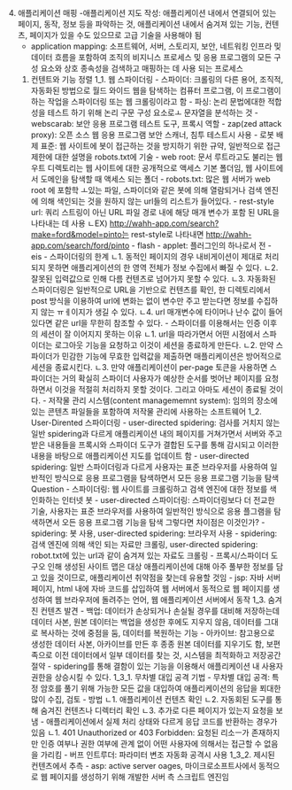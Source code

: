 4. 애플리케이션 매핑
    -애플리케이션 지도 작성: 애플리케이션 내에서 연결되어 있는 페이지, 동작, 정보 등을 파악하는 것, 애플리케이션 내에서 숨겨져 있는 기능, 컨텐츠, 페이지가 있을 수도 있으므로 고급 기술을 사용해야 됨
    - application mapping: 소프트웨어, 서버, 스토리지, 보안, 네트워킹 인프라 밎 데이터 흐름을 포함하여 조직의 비지니스 프로세스 밎 응용 프로그램의 모든 구성 요소와 상호 종속성을 검색하고 매핑하는 데 사용 되는 프로세스
    1. 컨텐트와 기능 정렬
        1_1. 웹 스파이더링
            - 스파이더: 크롤링의 다른 용어, 조직적, 자동화된 방법으로 월드 와이드 웹을 탐색하는 컴퓨터 프로그램, 이 프로그램이 하는 작업을 스파이더링 또는 웹 크롤링이라고 함
            - 파싱: 논리 문법에대한 적합성을 테스트 하기 위해 논리 구문 구성 요소로ㅗ 문자열을 분석하는 것
            - webscarab: 보안 응용 프로그램 테스트 도구, 프록시 역할
            - zap(zed attack proxy): 오픈 소스 웹 응용 프로그램 보안 스캐너, 침투 테스트시 사용
            - 로봇 배제 표준: 웹 사이트에 봇이 접근하는 것을 방지하기 위한 규약, 일반적으로 접근 제한에 대한 설명을 robots.txt에 기술
            - web root: 문서 루트라고도 불리는 웹 우트 디렉토리는 웹 사이트에 대한 공개적으로 액세스 기본 폴더임, 웹 사이트에서 도메인을 탐색할 때 액세스 되는 폴더
            - robots.txt: 많은 웹 서버가 web root 에 포함학 ㅗ있는 파일, 스파이더와 같은 봇에 의해 열람되거나 검색 엔진에 의해 색인되는 것을 원하지 않는 url들의 리스트가 들어있다.
            - rest-style url: 쿼리 스트링이 아닌 URL 파일 경로 내에 해당 매개 변수가 포함 된 URL을 나타내는 데 사용
                ㄴEX) http://wahh-app.com/search?make=ford&model=pinto는 rest-style로 나타내면 http://wahh-app.com/search/ford/pinto
            - flash
            - applet: 플러그인의 하나로서 전
            - eis
            - 스파이더링의 한계
                ㄴ1. 동적인 페이지의 경우 내비게이션이 제대로 처리되지 못하면 애플리게이션의 한 영역 전체가 정보 수집에서 빠질 수 있다.
                ㄴ2. 잘못된 입력값으로 인해 다름 컨텐츠로 넘어가지 못할 수 있다.
                ㄴ3. 자동화된 스파이더링은 일반적으로 URL을 기반으로 컨텐츠를 확인, 한 디렉토리에서 post 방식을 이용하여 url에 변화는 없이 변수만 주고 받는다면 정보를 수집하지 않는 ㅠㅔ이지가 생길 수 있다.
                ㄴ4. url 매개변수에 타이머나 난수 값이 들어있다면 같은 url을 무한히 참조할 수 있다.
            - 스파이더를 이용해서는 인증 이후의 세션이 잘 이어지지 못하는 이유
                ㄴ1. url을 따라가면서 어떤 시점에서 스파이더는 로그아웃 기능을 요청하고 이것이 세션을 종료하게 만든다.
                ㄴ2. 만약 스파이더가 민감한 기능에 무효한 입력값을 제출하면 매플리케이션은 방어적으로 세션을 종료시킨다.
                ㄴ3. 만약 애플리케이션이 per-page 토큰을 사용하면 스파이더는 거의 확실히 스파이더 사용자가 예상한 순서를 벗어난 페이지를 요청하면서 이것을 적절히 처리하지 못할 것이다. 그리고 아마도 세션이 종료될 것이다.
            - 저작물 관리 시스템(content managememnt system): 임의의 장소에 있는 콘텐츠 파일들을 포함하여 저작물 관리에 사용하는 소프트웨어
        1_2. User-Dirented 스파이더링
            - user-directed spidering: 검사를 거치지 않는 일반 spidering과 다르게 애플리케이션 내의 페이지를 거쳐가면서 서버와 주고 받은 내용들을 프록시와 스파이더 도구가 결합된 도구를 통해 감시되고 이러한 내용을 바탕으로 애플리케이션 지도를 업데이트 함
            - user-directed spidering: 일반 스파이더링과 다르게 사용자는 표준 브라우저를 사용하여 일반적인 방식으로 응용 프로그램을 탐색하면서 모든 응용 프로그램 기능을 탐색
            Question
                - 스파이더링: 웹 사이트를 크롤링하고 검색 엔진에 대한 정보를 색인화하는 인터넷 봇
                - user-directed 스파이더링: 스파이더링보다 더 전교한 기술, 사용자는 표준 브라우저를 사용하여 일반적인 방식으로 응용 플그램을 탐색하면서 오든 응용 프로그램 기능을 탐색
                그렇다면 차이점은 이것인가?
                    - spidering: 봇 사용, user-directed spidering: 브라우저 사용
                    - spidering: 검색 엔진에 의해 색인 되는 자료만 크롤링, user-directed spidering: robot.txt에 있는 url과 같이 숨겨져 있는 자료도 크롤링
            - 프록시/스파이더 도구오 인해 생성된 사이트 맵은 대상 애플리케이션에 대해 아주 풀부한 정보를 담고 있을 것이므로, 애플리케이션 취약점을 찾는데 유용할 것임
            - jsp: 자바 서버 페이지, html 내에 자바 코드를 삽입하여 웹 서버에서 동적으로 웹 페이지를 생성하여 웹 브라우저에 돌려주는 언어, 웹 애플리케이션 서버에서 동작
        1_3. 숨겨진 컨텐츠 발견
            - 백업: 데이터가 손상되거나 손실될 경우를 대비해 저장하는데 데이터 사본, 원본 데이터는 백업을 생성한 후에도 지우지 않음, 데이터를 그대로 복사하는 것에 중점을 둠, 데이터를 복원하는 기능 
            - 아카이브: 참고용으로 생성한 데이터 사본, 아카이브를 만든 후 종종 원본 데이터를 지우기도 함, 보편족으로 이전 데이터에서 일부 데이터를 찾는 것, 시스템을 최적화하고 저장공간 절약
            - spidering를 통해 결함이 있는 기능을 이용해서 애플리케이션 내 사용자 권한을 상승시킬 수 있다.
            1_3_1. 무차별 대입 공격 기법
                - 무차별 대입 공격: 특정 암호를 풀기 위해 가능한 모든 값을 대입하여 애플리케이션의 응답을 푀대한 많이 수집, 검토
                - 방법
                    ㄴ1. 애플리케이션 컨텐츠 확인
                    ㄴ2. 자동회된 도구를 통해 숨겨진 컨텐츠나 디렉터리 확인
                    ㄴ3. 추가로 다른 페이지가 있는지 요청을 보냄
                - 애플리케이션에서 실제 처리 상태와 다르게 응답 코드를 반환하는 경우가 있음
                    ㄴ1. 401 Unauthorized or 403 Forbidden: 요청된 리소ㅡ가 존재하지만 인증 여부나 권한 여부에 관계 없이 어떤 사용자에 의해서는 접근할 수 없음을 가리킴 
                - 버프 인트루더: 파라미터 변조 자동화 공격시 사용
            1_3_2. 제시된 컨텐츠에서 추측
                - asp: active server oages, 마이크로소프트사에서 동적으로 웹 페이지를 생성하기 위해 개발한 서버 측 스크립트 엔진임

